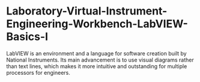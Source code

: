 # Laboratory-Virtual-Instrument-Engineering-Workbench-LabVIEW-Basics-I
LabVIEW is an environment and a language for software creation built by National Instruments. Its main advancement is to use visual diagrams rather than text lines, which makes it more intuitive and outstanding for multiple processors for engineers.


